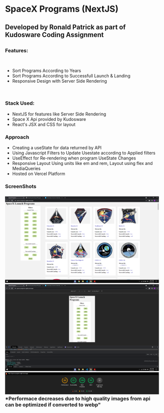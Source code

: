 <h1> SpaceX Programs (NextJS)</h1>
<h2>Developed by Ronald Patrick as part of Kudosware Coding Assignment<h2>
<p> <h3>Features: </h3> <br>
 <ul>
   <li>Sort Programs According to Years </li>
     <li>Sort Programs According to Successfull Launch & Landing</li>
    <li>Responsive Design with Server Side Rendering
   </ul>
   <br>
   <h3> Stack Used: </h3>
   <ul>
   <li>NextJS for features like Server Side Rendering</li>
     <li>Space X Api provided by Kudosware</li>
  <li>React's JSX and CSS for layout</li>
   </ul>
     <h3>Approach</h3>
  <p>
    <ul>
      <li>Creating a useState for data returned by API</li>
      <li>Using Javascript Filters to Update Usestate according to Applied filters</li>
      <li>UseEffect for Re-rendering when program UseState Changes</li>
      <li>Responsive Layout Using units like em and rem, Layout using flex and MediaQueries</li>
      <li>Hosted on Vercel Platform </li>
  </ul>
  </p>
     <h3>ScreenShots<h3>
      <img src='s1.png'>
      <img src='s2.png'>
      <img src='s3.png'>
      *Performace decreases due to high quality images from api can be optimized if converted to webp"
</p>
